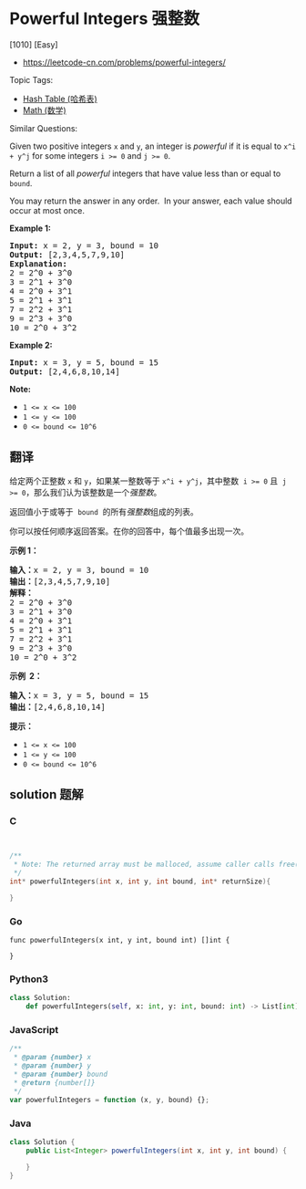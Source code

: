 # Powerful Integers 强整数

[1010] [Easy]

- https://leetcode-cn.com/problems/powerful-integers/

Topic Tags:

- [Hash Table (哈希表)](https://leetcode-cn.com/tag/hash-table/)
- [Math (数学)](https://leetcode-cn.com/tag/math/)

Similar Questions:

Given two positive integers `x` and `y`, an integer is *powerful* if it is equal to `x^i + y^j` for some integers `i >= 0` and `j >= 0`.

Return a list of all _powerful_ integers that have value less than or equal to `bound`.

You may return the answer in any order.  In your answer, each value should occur at most once.

**Example 1:**

<pre><strong>Input: </strong>x = <span id="example-input-1-1">2</span>, y = <span id="example-input-1-2">3</span>, bound = <span id="example-input-1-3">10</span>
<strong>Output: </strong><span id="example-output-1">[2,3,4,5,7,9,10]</span>
<strong>Explanation: </strong>
2 = 2^0 + 3^0
3 = 2^1 + 3^0
4 = 2^0 + 3^1
5 = 2^1 + 3^1
7 = 2^2 + 3^1
9 = 2^3 + 3^0
10 = 2^0 + 3^2
</pre>

**Example 2:**

<pre><strong>Input: </strong>x = <span id="example-input-2-1">3</span>, y = <span id="example-input-2-2">5</span>, bound = <span id="example-input-2-3">15</span>
<strong>Output: </strong><span id="example-output-2">[2,4,6,8,10,14]</span>
</pre>

**Note:**

- `1 <= x <= 100`
- `1 <= y <= 100`
- `0 <= bound <= 10^6`

## 翻译

给定两个正整数 `x` 和 `y`，如果某一整数等于 `x^i + y^j`，其中整数  `i >= 0` 且  `j >= 0`，那么我们认为该整数是一个*强整数*。

返回值小于或等于  `bound`  的所有*强整数*组成的列表。

你可以按任何顺序返回答案。在你的回答中，每个值最多出现一次。

**示例 1：**

<pre><strong>输入：</strong>x = 2, y = 3, bound = 10
<strong>输出：</strong>[2,3,4,5,7,9,10]
<strong>解释： </strong>
2 = 2^0 + 3^0
3 = 2^1 + 3^0
4 = 2^0 + 3^1
5 = 2^1 + 3^1
7 = 2^2 + 3^1
9 = 2^3 + 3^0
10 = 2^0 + 3^2
</pre>

**示例  2：**

<pre><strong>输入：</strong>x = 3, y = 5, bound = 15
<strong>输出：</strong>[2,4,6,8,10,14]
</pre>

**提示：**

- `1 <= x <= 100`
- `1 <= y <= 100`
- `0 <= bound <= 10^6`

## solution 题解

### C

```c


/**
 * Note: The returned array must be malloced, assume caller calls free().
 */
int* powerfulIntegers(int x, int y, int bound, int* returnSize){

}


```

### Go

```golang
func powerfulIntegers(x int, y int, bound int) []int {

}
```

### Python3

```python
class Solution:
    def powerfulIntegers(self, x: int, y: int, bound: int) -> List[int]:

```

### JavaScript

```javascript
/**
 * @param {number} x
 * @param {number} y
 * @param {number} bound
 * @return {number[]}
 */
var powerfulIntegers = function (x, y, bound) {};
```

### Java

```java
class Solution {
    public List<Integer> powerfulIntegers(int x, int y, int bound) {

    }
}
```

